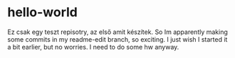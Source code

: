 # hello-world
Ez csak egy teszt repisotry, az első amit készítek.
So Im apparently making some commits in my readme-edit branch, so exciting. I just wish I started it a bit earlier, but no worries. I need to do some hw anyway.
